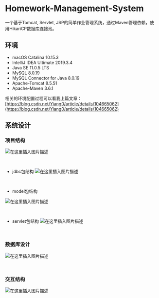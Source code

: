 # Homework-Management-System

一个基于Tomcat, Servlet, JSP的简单作业管理系统，通过Maven管理依赖，使用HikariCP数据库连接池。

## 环境

 - macOS Catalina 10.15.3
 - IntelliJ IDEA Ultimate 2019.3.4
 - Java SE 11.0.5 LTS
 - MySQL 8.0.19
 - MySQL Connector for Java 8.0.19
 - Apache-Tomcat 8.5.51
 - Apache-Maven 3.6.1

相关的环境配置过程可以看我上篇文章：[https://blog.csdn.net/Yiang0/article/details/104665062](https://blog.csdn.net/Yiang0/article/details/104665062)



## 系统设计

### 项目结构

![在这里插入图片描述](https://github.com/Yi1275432232/Homework-Management-System/blob/2.x/images/项目结构.png)

<br>

- jdbc包结构
  ![在这里插入图片描述](https://github.com/Yi1275432232/Homework-Management-System/blob/2.x/images/jdbc包结构.png)

<br>

- model包结构

![在这里插入图片描述](https://github.com/Yi1275432232/Homework-Management-System/blob/2.x/images/model包结构.png)

<br>

- servlet包结构
![在这里插入图片描述](https://github.com/Yi1275432232/Homework-Management-System/blob/2.x/images/servlet包结构.png)

<br>

### 数据库设计

![在这里插入图片描述](https://github.com/Yi1275432232/Homework-Management-System/blob/2.x/images/数据库结构.png)

<br>

### 交互结构

![在这里插入图片描述](https://github.com/Yi1275432232/Homework-Management-System/blob/2.x/images/2.x交互设计.png)

<br>
